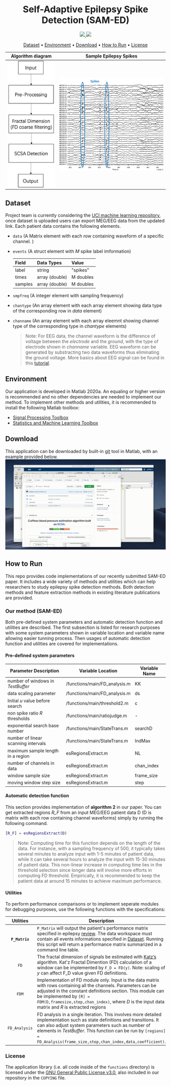 
<h1 align="center">Self-Adaptive Epilepsy Spike Detection (SAM-ED)</h1>

<p align="center">
  <a href="https://github.com/EMANG-KAUST/C-SCSA/blob/main/README.md">
<img src="https://img.shields.io/badge/Code%20Coverage-70%25-yellowgreen">
  </a> 
  <a href="https://www.gnu.org/licenses/gpl-3.0.en.html">
<img src="https://img.shields.io/badge/license-GPL--3.0--or--later-blue">
  </a>  
</p>

<p align="center">
  <a href="#Dataset">Dataset</a> •
  <a href="#environment">Environment</a> •
  <a href="#download">Download</a> •
  <a href="#how-to-run">How to Run</a>  •
  <a href="#license">License</a>
</p>

Algorithm diagram            |  Sample Epilepsy Spikes
:-------------------------:|:-------------------------:
![1](https://github.com/EMANG-KAUST/Automatic-epilepsy-spike-detection-/blob/main/img/1.png)  |  ![2](https://github.com/EMANG-KAUST/Automatic-epilepsy-spike-detection-/blob/main/img/2.png)


## Dataset
Project team is currently considering the [UCI machine learning repository](https://archive.ics.uci.edu/ml/index.php), once dataset is uploaded users can export MEG/EEG data from the updated link. Each patient data contains the following elements.
- `data` (A Matrix element with each row containing waveform of a specific channel. )
- `events` (A struct element with *M* spike label imformation)
                                                                            
    Field | Data Types    | Value
    ----  | ----------------- | ----------
    label  | string | "spikes"
    times  | array (double)| M doubles
    samples  | array (double) | M doubles
                                                                            
- `smpfreq` (A integer element with sampling frequency)
- `chantype` (An array element with each array element showing data type of the corresponding row in *data* element)
- `channame` (An array element with each array eleemnt showing channel type of the corresponding type in *chantype* elements)
    > Note: For EEG data, the channel waveform is 
    the difference of voltage between the *electrode* 
    and the *ground*, with the type of electrode shown 
    in *channame* variable. EEG waveform can be generated 
    by substracting two data waveforms thus eliminating 
    the ground voltage. More basics about EEG signal can be 
    found in this [tutorial](https://www.youtube.com/watch?v=XMizSSOejg0).

## Environment

Our application is developed in Matlab 2020a. An equaling or higher version is recommended and no other dependencies are needed to implement our method. To implement other methods and utilities, it is recommended to install the following Matlab toolbox:

- [Signal Processing Toolbox](https://www.mathworks.com/products/signal.html)
- [Statistics and Machine Learning Toolbox](https://www.mathworks.com/products/deep-learning.html)
## Download

This application can be downloaded by built-in [git](https://www.mathworks.com/help/matlab/matlab_prog/set-up-git-source-control.html) tool in Matlab, with an example provided below.
![screenshot](https://github.com/EMANG-KAUST/CentralPressure_PPG/blob/main/img/2.gif)

## How to Run

This repo provides code implementations of our recently submitted SAM-ED paper. It includes a wide variety of methods and utilities which can help researchers to study epilepsy spike detection methods. Both detection methods and feature extraction methods in existing literature publications are provided.

### Our method (SAM-ED)
Both pre-defined system parameters and automatic detection function and utilities are described. The first subsection is listed for research purposes with some system parameters shown in variable location and variable name allowing easier tunning process. Then usages of automatic detection function and utilities are covered for implementations.
#### Pre-defined system parameters
Parameter Description | Variable Location    | Variable Name
----  | ----------------- | ----------
number of windows in *TestBuffer* | /functions/main/FD_analysis.m | KK
data scaling parameter  | /functions/main/FD_analysis.m | ds
Initial *u* value before search  | /functions/main/threshold2.m | c
non spike ratio *R* thresholds | /functions/main/ratiojudge.m| -
exponential search base number   | /functions/main/StateTrans.m| searchD
number of linear scanning intervals  | /functions/main/StateTrans.m | IndMax
maximum sample length in a region |esRegionsExtract.m | NL
number of channels in data |esRegionsExtract.m| chan_index
window sample size |esRegionsExtract.m| frame_size
moving window step size |esRegionsExtract.m| step

#### Automatic detection function
This section provides implementation of **algorithm 2** in our paper. You can get extracted regions *R_F* from an input MEG/EEG patient data D (D is matrix with each row containing channel waveforms) simply by running the following command.
```matlab
[R_F] = esRegionsExtract(D)
```
> Note: Computing time for this function depends on
the length of the data. For instance, with a sampling frequency
of 500, it typically takes several minutes to analyze input with 
1-5 minutes of patient data, while it can take several hours to 
analyze the input with 15-30 minutes of patient data.
This non-linear increase in computing time lies in the threshold selection
since longer data will involve more efforts in computing FD threshold. 
Empirically, it is recommended to keep the patient data at around 15 minutes to 
achieve maximum performance.


#### Utilities
To perform performance comparisons or to implement seperate modules for debugging purposes, use the following functions with the specifications:

|     Utilities    | Description                                                                                                                                                                                                                                                                                                                                                                                                                                                                                                                                          |
| :-----------: | ---------------------------------------------------------------------------------------------------------------------------------------------------------------------------------------------------------------------------------------------------------------------------------------------------------------------------------------------------------------------------------------------------------------------------------------------------------------------------------------------------------------------------------------------------- |
| **`P_Matrix`**  | `P_Matrix` will output the patient's performance matrix specified in epilepsy [review](https://ieeexplore.ieee.org/document/8489863). The data workspace must contain all events informations specified in <a href="#Dataset">Dataset</a>. Running this script will return a performance matrix summarized in a command line table.                                                                                                                                                                                                                                                     |
|  `FD`   | The fractal dimension of signals be estimated with [Katz’s](https://www.sciencedirect.com/science/article/pii/0010482588900418)  algorithm. Kat'z Fractal Dimention (FD) calculation of a window can be implemented by `F_D = FD(y)`. Note: scaling of *y* can affect F_D value given FD definitions. |
|   `FDM`   | Implementation of FD module only.  Input is the data matrix with rows containing all the channels. Parameters can be adjusted in the constant definitions section. This module can be implemented by `[R] = FDM(D,framesize,step,chan_index)`, where *D* is the input data matrix and *R* is extracted regions |
|   `FD_Analysis`    | FD analysis in a single iteration. This involves more detailed implementation such as state definitions and transitions. It can also adjust system parameters such as number of elements in *TestBuffer*. This function can be run by `[regions] = FD_Analysis(frame_size,step,chan_index,data,coefficient)`.|

### License

The application library (i.e. all code inside of the `functions` directory) is licensed under the
[GNU General Public License v3.0](https://www.gnu.org/licenses/gpl-3.0.en.html), also
included in our repository in the `COPYING` file.
